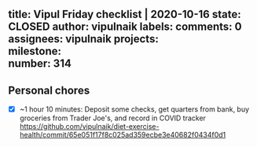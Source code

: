 title:	Vipul Friday checklist | 2020-10-16
state:	CLOSED
author:	vipulnaik
labels:	
comments:	0
assignees:	vipulnaik
projects:	
milestone:	
number:	314
--
## Personal chores

- [x] ~1 hour 10 minutes: Deposit some checks, get quarters from bank, buy groceries from Trader Joe's, and record in COVID tracker https://github.com/vipulnaik/diet-exercise-health/commit/65e051f17f8c025ad359ecbe3e40682f0434f0d1
